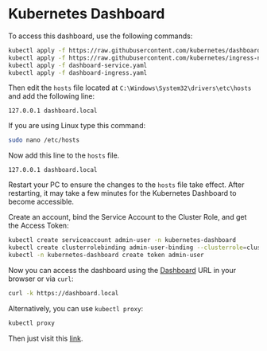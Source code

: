 # Kubernetes Dashboard

To access this dashboard, use the following commands:

```bash
kubectl apply -f https://raw.githubusercontent.com/kubernetes/dashboard/v2.7.0/aio/deploy/recommended.yaml
kubectl apply -f https://raw.githubusercontent.com/kubernetes/ingress-nginx/main/deploy/static/provider/cloud/deploy.yaml
kubectl apply -f dashboard-service.yaml
kubectl apply -f dashboard-ingress.yaml

```

Then edit the `hosts` file located at `C:\Windows\System32\drivers\etc\hosts` and add the following line:

```plaintext
127.0.0.1 dashboard.local
```

If you are using Linux type this command:

```bash
sudo nano /etc/hosts

```

Now add this line to the `hosts` file.

```plaintext
127.0.0.1 dashboard.local
```

Restart your PC to ensure the changes to the `hosts` file take effect. After restarting, it may take a few minutes for the Kubernetes Dashboard to become accessible.

Create an account, bind the Service Account to the Cluster Role, and get the Access Token:

```sh
kubectl create serviceaccount admin-user -n kubernetes-dashboard
kubectl create clusterrolebinding admin-user-binding --clusterrole=cluster-admin --serviceaccount=kubernetes-dashboard:admin-user
kubectl -n kubernetes-dashboard create token admin-user

```

Now you can access the dashboard using the [Dashboard](https://dashboard.local) URL in your browser or via `curl`:

```bash
curl -k https://dashboard.local

```

Alternatively, you can use `kubectl proxy`:

```sh
kubectl proxy

```

Then just visit this [link](http://localhost:8001/api/v1/namespaces/kubernetes-dashboard/services/https:kubernetes-dashboard:/proxy/).
